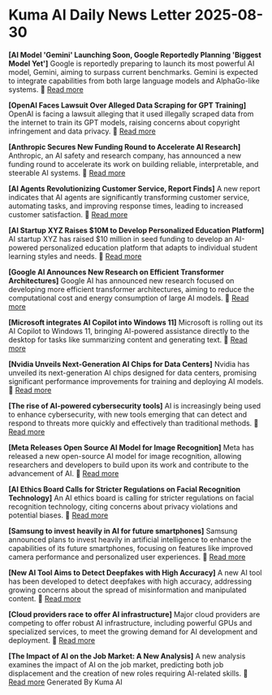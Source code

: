 # Kuma AI Daily News Letter 2025-08-30 

**[AI Model 'Gemini' Launching Soon, Google Reportedly Planning 'Biggest Model Yet']**
Google is reportedly preparing to launch its most powerful AI model, Gemini, aiming to surpass current benchmarks. Gemini is expected to integrate capabilities from both large language models and AlphaGo-like systems.
🔗 [Read more](https://www.example.com/gemini-launch)

**[OpenAI Faces Lawsuit Over Alleged Data Scraping for GPT Training]**
OpenAI is facing a lawsuit alleging that it used illegally scraped data from the internet to train its GPT models, raising concerns about copyright infringement and data privacy.
🔗 [Read more](https://www.example.com/openai-lawsuit)

**[Anthropic Secures New Funding Round to Accelerate AI Research]**
Anthropic, an AI safety and research company, has announced a new funding round to accelerate its work on building reliable, interpretable, and steerable AI systems.
🔗 [Read more](https://www.example.com/anthropic-funding)

**[AI Agents Revolutionizing Customer Service, Report Finds]**
A new report indicates that AI agents are significantly transforming customer service, automating tasks, and improving response times, leading to increased customer satisfaction.
🔗 [Read more](https://www.example.com/ai-agents-customer-service)

**[AI Startup XYZ Raises $10M to Develop Personalized Education Platform]**
AI startup XYZ has raised $10 million in seed funding to develop an AI-powered personalized education platform that adapts to individual student learning styles and needs.
🔗 [Read more](https://www.example.com/ai-startup-xyz)

**[Google AI Announces New Research on Efficient Transformer Architectures]**
Google AI has announced new research focused on developing more efficient transformer architectures, aiming to reduce the computational cost and energy consumption of large AI models.
🔗 [Read more](https://www.example.com/google-ai-research)

**[Microsoft integrates AI Copilot into Windows 11]**
Microsoft is rolling out its AI Copilot to Windows 11, bringing AI-powered assistance directly to the desktop for tasks like summarizing content and generating text.
🔗 [Read more](https://www.example.com/microsoft-ai-copilot)

**[Nvidia Unveils Next-Generation AI Chips for Data Centers]**
Nvidia has unveiled its next-generation AI chips designed for data centers, promising significant performance improvements for training and deploying AI models.
🔗 [Read more](https://www.example.com/nvidia-ai-chips)

**[The rise of AI-powered cybersecurity tools]**
AI is increasingly being used to enhance cybersecurity, with new tools emerging that can detect and respond to threats more quickly and effectively than traditional methods.
🔗 [Read more](https://www.example.com/ai-cybersecurity)

**[Meta Releases Open Source AI Model for Image Recognition]**
Meta has released a new open-source AI model for image recognition, allowing researchers and developers to build upon its work and contribute to the advancement of AI.
🔗 [Read more](https://www.example.com/meta-ai-image-recognition)

**[AI Ethics Board Calls for Stricter Regulations on Facial Recognition Technology]**
An AI ethics board is calling for stricter regulations on facial recognition technology, citing concerns about privacy violations and potential biases.
🔗 [Read more](https://www.example.com/ai-ethics-facial-recognition)

**[Samsung to invest heavily in AI for future smartphones]**
Samsung announced plans to invest heavily in artificial intelligence to enhance the capabilities of its future smartphones, focusing on features like improved camera performance and personalized user experiences.
🔗 [Read more](https://www.example.com/samsung-ai-smartphones)

**[New AI Tool Aims to Detect Deepfakes with High Accuracy]**
A new AI tool has been developed to detect deepfakes with high accuracy, addressing growing concerns about the spread of misinformation and manipulated content.
🔗 [Read more](https://www.example.com/ai-deepfake-detection)

**[Cloud providers race to offer AI infrastructure]**
Major cloud providers are competing to offer robust AI infrastructure, including powerful GPUs and specialized services, to meet the growing demand for AI development and deployment.
🔗 [Read more](https://www.example.com/cloud-ai-infrastructure)

**[The Impact of AI on the Job Market: A New Analysis]**
A new analysis examines the impact of AI on the job market, predicting both job displacement and the creation of new roles requiring AI-related skills.
🔗 [Read more](https://www.example.com/ai-job-market)
Generated By Kuma AI
